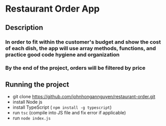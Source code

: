 # Restaurant Order App
## Description 
### In order to fit within the customer's budget and show the cost of each dish, the app will use array methods, functions, and practice good code hygiene and organization
### By the end of the project, orders will be filtered by price 

## Running the project
- git clone https://github.com/johnhongannguyen/restaurant-order.git
- install Node js 
- install TypeScript ( `npm install -g typescript`)
- run `tsc` (compile into JS file and fix error if applicable)
- run `node index.js`